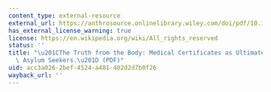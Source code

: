 ```yaml
---
content_type: external-resource
external_url: https://anthrosource.onlinelibrary.wiley.com/doi/pdf/10.1525/aa.2005.107.4.597
has_external_license_warning: true
license: https://en.wikipedia.org/wiki/All_rights_reserved
status: ''
title: "\u201CThe Truth from the Body: Medical Certificates as Ultimate Evidence for\
  \ Asylum Seekers.\u201D (PDF)"
uid: acc3a026-2bef-4524-a481-402d2d7b0f26
wayback_url: ''
---
```

